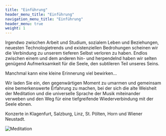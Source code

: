 ```yaml
---
title: "Einführung"
header_menu_title: "Einführung"
navigation_menu_title: "Einführung"
header_menu: true
weight: 1
---
```


Irgendwo zwischen Arbeit und Studium, sozialem Leben und Beziehungen, neuesten Technologietrends und existenziellen Bedrohungen scheinen
wir die Verbindung zu unserem tieferen Selbst verloren zu haben. Endlos zwischen einem und dem anderen hin- und herpendelnd haben wir
selten genügend Aufmerksamkeit für die Seele, den subtileren Teil unseres Seins.

Manchmal kann eine kleine Erinnerung viel bewirken...

Wir laden Sie ein, den gegenwärtigen Moment zu umarmen und gemeinsam eine bemerkenswerte Erfahrung zu machen, bei der sich die alte Weisheit
der Meditation und die universelle Sprache der Musik miteinander verweben und den Weg für eine tiefgreifende Wiederverbindung mit der Seele ebnen.

Konzerte in Klagenfurt, Salzburg, Linz, St. Pölten, Horn und Wiener Neustadt.

![Meditation](images/col-1.png)
